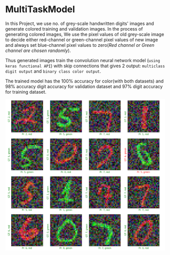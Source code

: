 # MultiTaskModel
In this Project, we use no. of grey-scale handwritten digits' images and generate colored training and validation images.
In the process of generating colored images, We use the pixel values of old grey-scale image to decide either red-channel or green-channel pixel values of
new image and always set blue-channel pixel values to zero(*Red channel or Green channel are chosen randomly*).

Thus generated images train the convolution neural network model (`using keras functional API`) with skip connections that gives 2 output: `multiclass digit output` and
`binary class color output`.

The trained model has the 100% accuracy for color(with both datasets) and 98% accuracy digit accuracy for validation dataset and 97% digit accuracy for training dataset.

![](./result.png)
